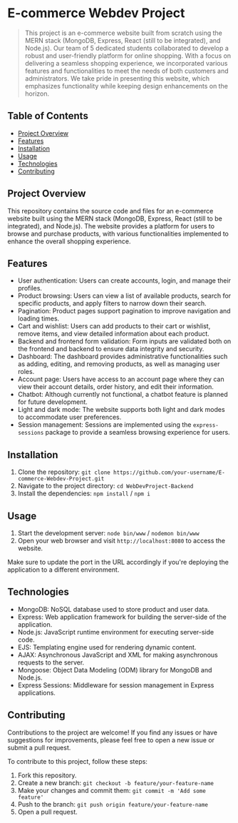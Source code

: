 # E-commerce Webdev Project

> This project is an e-commerce website built from scratch using the MERN stack (MongoDB, Express, React (still to be integrated), and Node.js). Our team of 5 dedicated students collaborated to develop a robust and user-friendly platform for online shopping. With a focus on delivering a seamless shopping experience, we incorporated various features and functionalities to meet the needs of both customers and administrators. We take pride in presenting this website, which emphasizes functionality while keeping design enhancements on the horizon.

## Table of Contents

- [Project Overview](#project-overview)
- [Features](#features)
- [Installation](#installation)
- [Usage](#usage)
- [Technologies](#technologies)
- [Contributing](#contributing)

## Project Overview

This repository contains the source code and files for an e-commerce website built using the MERN stack (MongoDB, Express, React (still to be integrated), and Node.js). The website provides a platform for users to browse and purchase products, with various functionalities implemented to enhance the overall shopping experience.

## Features

- User authentication: Users can create accounts, login, and manage their profiles.
- Product browsing: Users can view a list of available products, search for specific products, and apply filters to narrow down their search.
- Pagination: Product pages support pagination to improve navigation and loading times.
- Cart and wishlist: Users can add products to their cart or wishlist, remove items, and view detailed information about each product.
- Backend and frontend form validation: Form inputs are validated both on the frontend and backend to ensure data integrity and security.
- Dashboard: The dashboard provides administrative functionalities such as adding, editing, and removing products, as well as managing user roles.
- Account page: Users have access to an account page where they can view their account details, order history, and edit their information.
- Chatbot: Although currently not functional, a chatbot feature is planned for future development.
- Light and dark mode: The website supports both light and dark modes to accommodate user preferences.
- Session management: Sessions are implemented using the `express-sessions` package to provide a seamless browsing experience for users.

## Installation

1. Clone the repository: `git clone https://github.com/your-username/E-commerce-Webdev-Project.git`
2. Navigate to the project directory: `cd WebDevProject-Backend`
3. Install the dependencies: `npm install` / `npm i`

## Usage

1. Start the development server: `node bin/www` / `nodemon bin/www`
2. Open your web browser and visit `http://localhost:8080` to access the website.

Make sure to update the port in the URL accordingly if you're deploying the application to a different environment.

## Technologies

- MongoDB: NoSQL database used to store product and user data.
- Express: Web application framework for building the server-side of the application.
- Node.js: JavaScript runtime environment for executing server-side code.
- EJS: Templating engine used for rendering dynamic content.
- AJAX: Asynchronous JavaScript and XML for making asynchronous requests to the server.
- Mongoose: Object Data Modeling (ODM) library for MongoDB and Node.js.
- Express Sessions: Middleware for session management in Express applications.

## Contributing

Contributions to the project are welcome! If you find any issues or have suggestions for improvements, please feel free to open a new issue or submit a pull request.

To contribute to this project, follow these steps:

1. Fork this repository.
2. Create a new branch: `git checkout -b feature/your-feature-name`
3. Make your changes and commit them: `git commit -m 'Add some feature'`
4. Push to the branch: `git push origin feature/your-feature-name`
5. Open a pull request.
